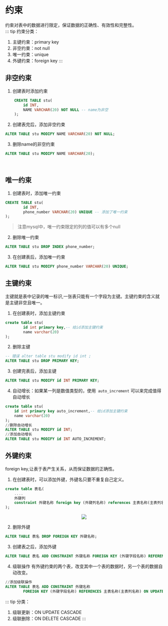 # 约束
约束对表中的数据进行限定，保证数据的正确性、有效性和完整性。	
::: tip 约束分类：
1. 主键约束：primary key
2. 非空约束：not null
3. 唯一约束：unique
4. 外键约束：foreign key
:::

## 非空约束
1. 创建表时添加约束
```sql
	CREATE TABLE stu(
		id INT,
		NAME VARCHAR(20) NOT NULL -- name为非空
	);
```
2. 创建表完后，添加非空约束
```sql
ALTER TABLE stu MODIFY NAME VARCHAR(20) NOT NULL;
```
3. 删除name的非空约束
```sql
ALTER TABLE stu MODIFY NAME VARCHAR(20);
```
​	
## 唯一约束
1. 创建表时，添加唯一约束
```sql
CREATE TABLE stu(
		id INT,
		phone_number VARCHAR(20) UNIQUE -- 添加了唯一约束
);
```
> 注意mysql中，唯一约束限定的列的值可以有多个null

2. 删除唯一约束
```sql
ALTER TABLE stu DROP INDEX phone_number;
```

3. 在创建表后，添加唯一约束
```sql
ALTER TABLE stu MODIFY phone_number VARCHAR(20) UNIQUE;		
```

## 主键约束
主键就是表中记录的唯一标识,一张表只能有一个字段为主键。主键约束的含义就是主键非空且唯一。

1. 在创建表时，添加主键约束
```sql
create table stu(
		id int primary key,-- 给id添加主键约束
		name varchar(20)
);
```
2. 删除主键
```sql
-- 错误 alter table stu modify id int ;
ALTER TABLE stu DROP PRIMARY KEY;
```
3. 创建完表后，添加主键
```sql
ALTER TABLE stu MODIFY id INT PRIMARY KEY;
```
4. 自动增长：如果某一列是数值类型的，使用` auto_increment` 可以来完成值得自动增长
```sql
create table stu(
    id int primary key auto_increment,-- 给id添加主键约束
    name varchar(20)
);
//删除自动增长
ALTER TABLE stu MODIFY id INT;
//添加自动增长
ALTER TABLE stu MODIFY id INT AUTO_INCREMENT;
```

## 外键约束
foreign key,让表于表产生关系，从而保证数据的正确性。
1. 在创建表时，可以添加外键，外键名只要不重复自己定义。
```sql
create table 表名(
    ....
    外键列
    constraint 外键名称 foreign key (外键列名称) references 主表名称(主表列名称)
);
```

<div align="center">
<img src="http://ww1.sinaimg.cn/large/007Rnr4nly1g9rlkywuqkj30tb091gs9.jpg">
</div>

2. 删除外键
```sql
ALTER TABLE 表名 DROP FOREIGN KEY 外键名称;
```
3. 创建表之后，添加外键
```sql
ALTER TABLE 表名 ADD CONSTRAINT 外键名称 FOREIGN KEY (外键字段名称) REFERENCES 主表名称(主表列名称);
```		
4. 级联操作
有外键约束的两个表，改变其中一个表的数据时，另一个表的数据自动改变。
```sql
//添加级联操作
ALTER TABLE 表名 ADD CONSTRAINT 外键名称 
        FOREIGN KEY (外键字段名称) REFERENCES 主表名称(主表列名称) ON UPDATE CASCADE ON DELETE CASCADE  ;
```
::: tip 分类：
1. 级联更新：ON UPDATE CASCADE 
2. 级联删除：ON DELETE CASCADE 
:::
